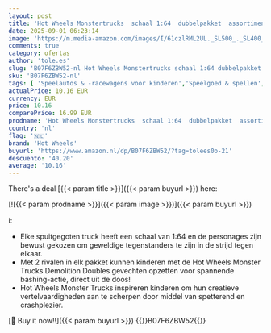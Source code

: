 ```yaml
---
layout: post
title: 'Hot Wheels Monstertrucks  schaal 1:64  dubbelpakket  assortiment met reusachtige wielen  FYJ64'
date: 2025-09-01 06:23:14
image: 'https://m.media-amazon.com/images/I/61czlRML2UL._SL500_._SL400_.jpg'
comments: true
category: ofertas
author: 'tole.es'
slug: 'B07F6ZBW52-nl Hot Wheels Monstertrucks schaal 1:64 dubbelpakket...'
sku: 'B07F6ZBW52-nl'
tags: [ 'Speelautos & -racewagens voor kinderen','Speelgoed & spellen','Speelgoedvoertuigen','hot wheels','🇳🇱', ]
actualPrice: 10.16 EUR
currency: EUR
price: 10.16
comparePrice: 16.99 EUR
prodname: 'Hot Wheels Monstertrucks  schaal 1:64  dubbelpakket  assortiment met reusachtige wielen  FYJ64'
country: 'nl'
flag: '🇳🇱'
brand: 'Hot Wheels'
buyurl: 'https://www.amazon.nl/dp/B07F6ZBW52/?tag=tolees0b-21'
descuento: '40.20'
average: '10.16'
---
```


There's a deal [{{< param title >}}]({{< param buyurl >}})  here:

[![{{< param prodname >}}]({{< param image >}})]({{< param buyurl >}})

ℹ️:

- Elke spuitgegoten truck heeft een schaal van 1:64 en de personages zijn bewust gekozen om geweldige tegenstanders te zijn in de strijd tegen elkaar.
- Met 2 rivalen in elk pakket kunnen kinderen met de Hot Wheels Monster Trucks Demolition Doubles gevechten opzetten voor spannende bashing-actie, direct uit de doos!
- Hot Wheels Monster Trucks inspireren kinderen om hun creatieve vertelvaardigheden aan te scherpen door middel van spetterend en crashplezier.

[🛒 Buy it now!!]({{< param buyurl >}})
{{<world>}}B07F6ZBW52{{</world>}}
